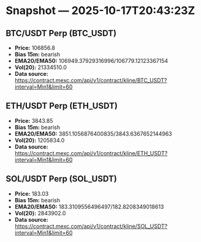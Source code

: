 # Snapshot — 2025-10-17T20:43:23Z

## BTC/USDT Perp (BTC_USDT)
- **Price:** 106856.8
- **Bias 15m:** bearish
- **EMA20/EMA50:** 106949.37929316996/106779.12123367154
- **Vol(20):** 21334510.0
- **Data source:** https://contract.mexc.com/api/v1/contract/kline/BTC_USDT?interval=Min1&limit=60

## ETH/USDT Perp (ETH_USDT)
- **Price:** 3843.85
- **Bias 15m:** bearish
- **EMA20/EMA50:** 3851.1056876400835/3843.6367652144963
- **Vol(20):** 1205834.0
- **Data source:** https://contract.mexc.com/api/v1/contract/kline/ETH_USDT?interval=Min1&limit=60

## SOL/USDT Perp (SOL_USDT)
- **Price:** 183.03
- **Bias 15m:** bearish
- **EMA20/EMA50:** 183.3109556496497/182.8208349018613
- **Vol(20):** 2843902.0
- **Data source:** https://contract.mexc.com/api/v1/contract/kline/SOL_USDT?interval=Min1&limit=60
